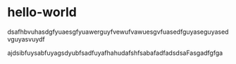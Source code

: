 # hello-world
dsafhbvuhasdgfyuaesgfyuawerguyfvewufvawuesgvfuasedfguyaseguyasedvguyasvuydf


ajdsibfuysabfuyagsdyubfsadfuyafhahudafshfsabafadfadsdsaFasgadfgfga
